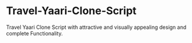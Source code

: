 # Travel-Yaari-Clone-Script
Travel Yaari Clone Script with attractive and visually appealing design and complete Functionality.
